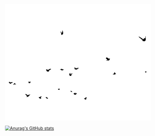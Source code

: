 ![](flock.gif)

<!--
**BirdMachine/birdmachine** is a ✨ _special_ ✨ repository because its `README.md` (this file) appears on your GitHub profile.

Here are some ideas to get you started:

- 🔭 I’m currently working on ...
- 🌱 I’m currently learning ...
- 👯 I’m looking to collaborate on ...
- 🤔 I’m looking for help with ...
- 💬 Ask me about ...
- 📫 How to reach me: ...
- 😄 Pronouns: ...
- ⚡ Fun fact: ...
-->


[![Anurag's GitHub stats](https://github-readme-stats.vercel.app/api?username=birdmachine&count_private=true&show_icons=true&bg_color=0,ff0844,ffb199&text_color=ffffff&border_color=ff0844&border_radius=5&title_color=ffffff&icon_color=FFFEFF)](https://github.com/anuraghazra/github-readme-stats)
